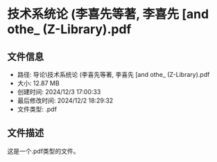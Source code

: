 ﻿# 技术系统论 (李喜先等著, 李喜先 [and othe_ (Z-Library).pdf

## 文件信息
- 路径: 导论\技术系统论 (李喜先等著, 李喜先 [and othe_ (Z-Library).pdf
- 大小: 12.87 MB
- 创建时间: 2024/12/3 17:00:33
- 最后修改时间: 2024/12/2 18:29:32
- 文件类型: .pdf

## 文件描述
这是一个.pdf类型的文件。

